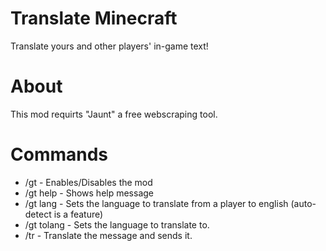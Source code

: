 # Translate Minecraft
Translate yours and other players' in-game text! 

# About
This mod requirts "Jaunt" a free webscraping tool. 

# Commands
- /gt - Enables/Disables the mod 
- /gt help - Shows help message 
- /gt lang <lang> - Sets the language to translate from a player to english (auto-detect is a feature) 
- /gt tolang <lang> - Sets the language to translate to. 
- /tr <message> - Translate the message and sends it. 
